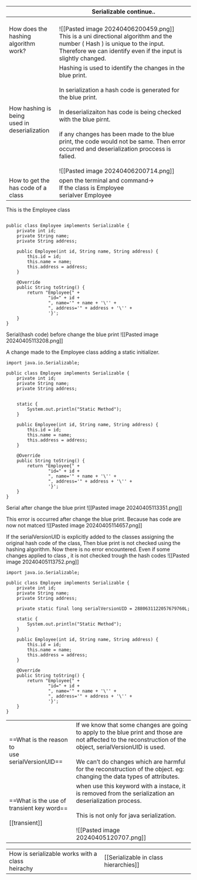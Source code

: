 
|                                                  | Serializable continue..                                                                                                                                                                                                                                                                                                                                                                                 |
| ------------------------------------------------ | ------------------------------------------------------------------------------------------------------------------------------------------------------------------------------------------------------------------------------------------------------------------------------------------------------------------------------------------------------------------------------------------------------- |
| How does the hashing <br>algorithm work?         | <br>![[Pasted image 20240406200459.png]]<br>This is a uni directional algorithm and the number ( Hash ) is unique to the input. Therefore we can identify even if the input is slightly changed.                                                                                                                                                                                                        |
| How hashing is being <br>used in deserialization | Hashing is used to identify the changes in the blue print.<br><br>In serialization a hash code is generated for the blue print.<br><br>In deserializaiton has code is being checked with the blue pirnt.<br><br>if any changes has been made to the blue print, the code would not be same. Then error occurred and deserialization proccess is falied.<br><br>![[Pasted image 20240406200714.png]]<br> |
| How to get the <br>has code of a <br>class       | open the terminal and command-><br>If the class is Employee<br>serialver Employee                                                                                                                                                                                                                                                                                                                       |
This is the Employee class
```import java.io.Serializable;  
  
public class Employee implements Serializable {  
    private int id;  
    private String name;  
    private String address;  
  
    public Employee(int id, String name, String address) {  
        this.id = id;  
        this.name = name;  
        this.address = address;  
    }  
  
    @Override  
    public String toString() {  
        return "Employee{" +  
                "id=" + id +  
                ", name='" + name + '\'' +  
                ", address='" + address + '\'' +  
                '}';  
    }  
}
```


Serial(hash code) before change the blue print
![[Pasted image 20240405113208.png]]

A change made to the Employee class adding a static initializer.

```
import java.io.Serializable;  
  
public class Employee implements Serializable {  
    private int id;  
    private String name;  
    private String address;  
      
  
    static {  
        System.out.println("Static Method");  
    }  
  
    public Employee(int id, String name, String address) {  
        this.id = id;  
        this.name = name;  
        this.address = address;  
    }  
  
    @Override  
    public String toString() {  
        return "Employee{" +  
                "id=" + id +  
                ", name='" + name + '\'' +  
                ", address='" + address + '\'' +  
                '}';  
    }  
}
```

Serial after change the blue print
![[Pasted image 20240405113351.png]]

This error is occurred after change the blue print. Because has code are now not matced
![[Pasted image 20240405114657.png]]


If the serialVersionUID is explicitly added to the classes assigning the original hash code of the class, Then blue print is not checked using the hashing algorithm. Now there is no error encountered. Even if some changes applied to class , it is not checked trough the hash codes
![[Pasted image 20240405113752.png]]
```
import java.io.Serializable;  
  
public class Employee implements Serializable {  
    private int id;  
    private String name;  
    private String address;  
  
    private static final long serialVersionUID = 2880631122057679760L;  
  
    static {  
        System.out.println("Static Method");  
    }  
  
    public Employee(int id, String name, String address) {  
        this.id = id;  
        this.name = name;  
        this.address = address;  
    }  
  
    @Override  
    public String toString() {  
        return "Employee{" +  
                "id=" + id +  
                ", name='" + name + '\'' +  
                ", address='" + address + '\'' +  
                '}';  
    }  
}
```


|                                                                |                                                                                                                                                                                                                                                                                           |
| -------------------------------------------------------------- | ----------------------------------------------------------------------------------------------------------------------------------------------------------------------------------------------------------------------------------------------------------------------------------------- |
| ==What is the reason to<br>use serialVersionUID==              | If we know that some changes are going to apply to the blue print and those are not affected to the reconstruction of the object, serialVersionUID is used.<br><br>We can’t do changes which are harmful for the reconstruction of the object. eg: changing the data types of attributes. |
| ==What is the use of transient key word==<br><br>[[transient]] | when use this keyword with a instace, it is  removed from  the serialization an deserialization process.<br><br>This is not only for java serialization. <br><br>![[Pasted image 20240405120707.png]]                                                                                     |

|                                                                                             |                                                                                                                                                                                         |
| ------------------------------------------------------------------------------------------- | --------------------------------------------------------------------------------------------------------------------------------------------------------------------------------------- |
| How is serializable works with a class<br>heirachy                                          | [[Serializable in class hierarchies]]                                                                                                                                                   |

